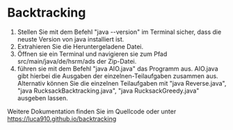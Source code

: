 # Backtracking

1. Stellen Sie mit dem Befehl "java --version" im Terminal sicher, dass die neuste Version von java installiert ist.
2. Extrahieren Sie die Heruntergeladene Datei.
3. Öffnen sie ein Terminal und navigieren sie zum Pfad src/main/java/de/hsrm/ads der Zip-Datei.
4. führen sie mit dem Befehl "java AIO.java" das Programm aus.
   AIO.java gibt hierbei die Ausgaben der einzelnen-Teilaufgaben zusammen aus.
   Alternativ können Sie die einzelnen Teilaufgaben mit "java Reverse.java", "java RucksackBacktracking.java", "java RucksackGreedy.java" ausgeben lassen.

Weitere Dokumentation finden Sie im Quellcode oder unter https://luca910.github.io/backtracking
  
